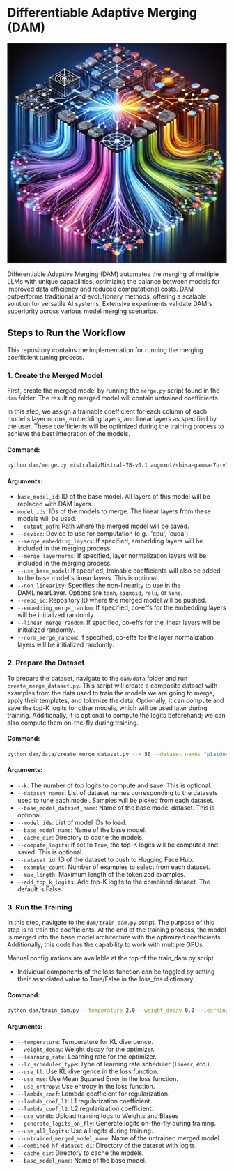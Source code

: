 # Differentiable Adaptive Merging (DAM)

<img src="figures/readme.webp" alt="Project Figure" width="600"/>

Differentiable Adaptive Merging (DAM) automates the merging of multiple LLMs with unique capabilities, optimizing the balance between models for improved data efficiency and reduced computational costs. DAM outperforms traditional and evolutionary methods, offering a scalable solution for versatile AI systems. Extensive experiments validate DAM's superiority across various model merging scenarios.

## Steps to Run the Workflow

This repository contains the implementation for running the merging coefficient tuning process.

### 1. Create the Merged Model
First, create the merged model by running the `merge.py` script found in the `dam` folder. The resulting merged model will contain untrained coefficients.

In this step, we assign a trainable coefficient for each column of each model's layer norms, embedding layers, and linear layers as specified by the user. These coefficients will be optimized during the training process to achieve the best integration of the models.

#### Command:


```bash
python dam/merge.py mistralai/Mistral-7B-v0.1 augmxnt/shisa-gamma-7b-v1 WizardLM/WizardMath-7B-V1.1 arcee-train/Abel-7B-002-truncated-embeds --device cuda --output_path ./merged_model --merge_embedding_layers --merge_layernorms --use_base_model --non_linearity "None" --embedding_merge_random --linear_merge_random --repo_id arcee-train/untrained-merged-random-coeffs
```

#### Arguments:
- `base_model_id`: ID of the base model. All layers of this model will be replaced with DAM layers.
- `model_ids`: IDs of the models to merge. The linear layers from these models will be used.
- `--output_path`: Path where the merged model will be saved.
- `--device`: Device to use for computation (e.g., 'cpu', 'cuda').
- `--merge_embedding_layers`: If specified, embedding layers will be included in the merging process.
- `--merge_layernorms`: If specified, layer normalization layers will be included in the merging process.
- `--use_base_model`: If specified, trainable coefficients will also be added to the base model's linear layers. This is optional.
- `--non_linearity`: Specifies the non-linearity to use in the DAMLinearLayer. Options are `tanh`, `sigmoid`, `relu`, or `None`.
- `--repo_id`: Repository ID where the merged model will be pushed.
- `--embedding_merge_random`: If specified, co-effs for the embedding layers will be initialized randomly.
- `--linear_merge_random`: If specified, co-effs for the linear layers will be initialized randomly.
- `--norm_merge_random`: If specified, co-effs for the layer normalization layers will be initialized randomly.

### 2. Prepare the Dataset

To prepare the dataset, navigate to the `dam/data` folder and run `create_merge_dataset.py`. This script will create a composite dataset with examples from the data used to train the models we are going to merge, apply their templates, and tokenize the data. Optionally, it can compute and save the top-K logits for other models, which will be used later during training. Additionally, it is optional to compute the logits beforehand; we can also compute them on-the-fly during training.

#### Command:

```bash
python dam/data/create_merge_dataset.py --k 50 --dataset_names "p1atdev/ichikara-instruction:20231115-1,microsoft/orca-math-word-problems-200k,meta-math/MetaMathQA" --model_ids "augmxnt/shisa-gamma-7b-v1,WizardLM/WizardMath-7B-V1.1,arcee-train/Abel-7B-002-truncated-embeds" --base_model_name mistralai/Mistral-7B-v0.1 --cache_dir /home/ec2-user/.cache/huggingface --compute_logits True --dataset_id arcee-train/my-combined-dataset --base_model_dataset_name reflex-ai/fineweb-ultra-mini --example_count 1729 --max_length 2048 --add_top_k_logits  False
```

#### Arguments:
- `--k`: The number of top logits to compute and save. This is optional.
- `--dataset_names`: List of dataset names corresponding to the datasets used to tune each model. Samples will be picked from each dataset.
- `--base_model_dataset_name`: Name of the base model dataset. This is optional.
- `--model_ids`: List of model IDs to load.
- `--base_model_name`: Name of the base model.
- `--cache_dir`: Directory to cache the models.
- `--compute_logits`: If set to `True`, the top-K logits will be computed and saved. This is optional.
- `--dataset_id`: ID of the dataset to push to Hugging Face Hub.
- `--example_count`: Number of examples to select from each dataset.
- `--max_length`: Maximum length of the tokenized examples.
- `--add_top_k_logits`: Add top-K logits to the combined dataset. The default is False.


### 3. Run the Training
In this step, navigate to the `dam/train_dam.py` script. The purpose of this step is to train the coefficients. At the end of the training process, the model is merged into the base model architecture with the optimized coefficients. Additionally, this code has the capability to work with multiple GPUs.

Manual configurations are available at the top of the train_dam.py script. 
- Individual components of the loss function can be toggled by setting their associated value to True/False in the loss_fns dictionary 

#### Command:


```bash
python dam/train_dam.py --temperature 2.0 --weight_decay 0.0 --learning_rate 1e-2 --lr_scheduler_type linear --lambda_coef_similarity 0.01 --lambda_coef_l1 0.0 --lambda_coef_l2 0.0 --generate_logits_on_fly True --use_all_logits True --untrained_merged_model_name arcee-train/merged-untrained --combined_hf_dataset_dir arcee-train/my-combined-dataset --cache_dir /home/ec2-user/.cache/huggingface --base_model_name mistralai/Mistral-7B-v0.1 --use_wandb True

```

#### Arguments:
- `--temperature`: Temperature for KL divergence.
- `--weight_decay`: Weight decay for the optimizer.
- `--learning_rate`: Learning rate for the optimizer.
- `--lr_scheduler_type`: Type of learning rate scheduler (`linear`, etc.).
- `--use_kl`: Use KL divergence in the loss function.
- `--use_mse`: Use Mean Squared Error in the loss function.
- `--use_entropy`: Use entropy in the loss function.
- `--lambda_coef`: Lambda coefficient for regularization.
- `--lambda_coef_l1`: L1 regularization coefficient.
- `--lambda_coef_l2`: L2 regularization coefficient.
- `--use_wandb`: Upload training logs to Weights and Biases
- `--generate_logits_on_fly`: Generate logits on-the-fly during training.
- `--use_all_logits`: Use all logits during training.
- `--untrained_merged_model_name`: Name of the untrained merged model.
- `--combined_hf_dataset_di`: Directory of the dataset with logits.
- `--cache_dir`: Directory to cache the models.
- `--base_model_name`: Name of the base model.